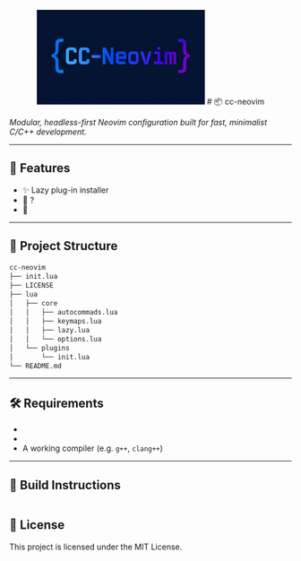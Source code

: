 <p align="center">
    <img src="assets/cc-neovim.jpg" width="300" alt="cc-neovim logo" />
# 📦 cc-neovim

_Modular, headless-first Neovim configuration built for fast, minimalist C/C++ development._

---

## 🚀 Features

- ✨ Lazy plug-in installer
- 🔧 ?
- 📁 

---

## 📁 Project Structure

```
cc-neovim
├── init.lua
├── LICENSE
├── lua
│   ├── core
│   │   ├── autocommads.lua
│   │   ├── keymaps.lua
│   │   ├── lazy.lua
│   │   └── options.lua
│   └── plugins
│       └── init.lua
└── README.md
```

---

## 🛠️ Requirements

- 
- 
- A working compiler (e.g. `g++`, `clang++`)

---

## 🚧 Build Instructions

```
```
## 📜 License 
This project is licensed under the MIT License.
